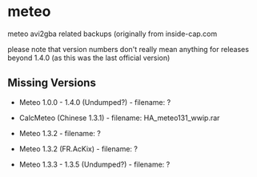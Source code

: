 # meteo
meteo avi2gba related backups (originally from inside-cap.com

please note that version numbers don't really mean anything for releases beyond 1.4.0 (as this was the last official version)

## Missing Versions

- Meteo 1.0.0 - 1.4.0 (Undumped?) - filename: ?

- CalcMeteo (Chinese 1.3.1) - filename: HA_meteo131_wwip.rar

- Meteo 1.3.2 - filename: ?

- Meteo 1.3.2 (FR.AcKix) - filename: ?

- Meteo 1.3.3 - 1.3.5 (Undumped?) - filename: ?

